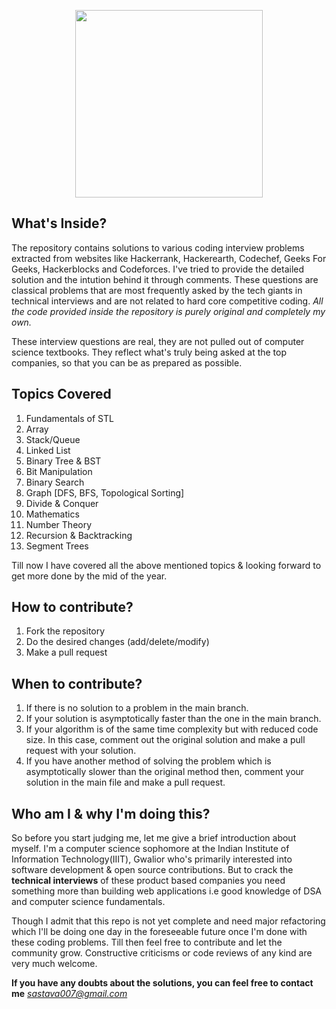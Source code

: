 <p align="center"> 
<img height="300" src="https://i.imgur.com/BCCL6gb.png">
</p>

## What's Inside?

The repository contains solutions to various coding interview problems extracted from websites like Hackerrank, Hackerearth, Codechef, Geeks For Geeks, Hackerblocks and Codeforces. I've tried to provide the detailed solution and the intution behind it through comments. These questions are classical problems that are most frequently asked by the tech giants in technical interviews and are not related to hard core competitive coding. *All the code provided inside the repository is purely original and completely my own.*

These interview questions are real, they are not pulled out of computer science textbooks. They reflect what's truly being asked at the top companies, so that you can be as prepared as possible. 

## Topics Covered

 1.    Fundamentals of STL
 2.    Array
 3.    Stack/Queue
 3.    Linked List
 4.    Binary Tree & BST
 5.    Bit Manipulation 
 6.    Binary Search
 7.    Graph [DFS, BFS, Topological Sorting]
 8.    Divide & Conquer
 9.    Mathematics
 10.   Number Theory
 11.   Recursion & Backtracking
 12.   Segment Trees

 
Till now I have covered all the above mentioned topics & looking forward to get more done by the mid of the year.

## How to contribute? 

1.  Fork the repository
2.  Do the desired changes (add/delete/modify)
3.  Make a pull request

## When to contribute?

1.  If there is no solution to a problem in the main branch.
2.  If your solution is asymptotically faster than the one in the main branch.
3.  If your algorithm is of the same time complexity but with reduced code size. In this case, comment out the original solution and make a pull request with your solution.
4.  If you have another method of solving the problem which is asymptotically slower than the original method then, comment your solution in the main file and make a pull request.

## Who am I & why I'm doing this?
So before you start judging me, let me give a brief introduction about myself. I'm a computer science sophomore at the Indian Institute of Information Technology(IIIT), Gwalior who's primarily interested into software development & open source contributions. But to crack the **technical interviews** of these product based companies you need something more than building web applications i.e good knowledge of DSA and computer science fundamentals. 


Though I admit that this repo is not yet complete and need major refactoring which I'll be doing one day in the foreseeable future once I'm done with these coding problems. Till then feel free to contribute and let the community grow. 
Constructive criticisms or code reviews of any kind are very much welcome.

**If you have any doubts about the solutions, you can feel free to contact me** *sastava007@gmail.com* 
